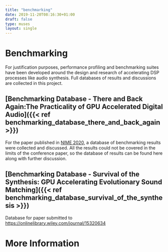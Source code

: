 ```yaml
---
title: "benchmarking"
date: 2019-11-20T08:16:30+01:00
draft: false
type: muses
layout: single
---
```


# Benchmarking

For justification purposes, performance profiling and benchmarking suites have been developed around the design and research of accelerating DSP processes like audio synthesis. Full databases of results and discussions are collected in this project.

## [Benchmarking Database - There and Back Again:The Practicality of GPU Accelerated Digital Audio]({{< ref benchmarking_database_there_and_back_again >}})

For the paper published in [NIME 2020](https://nime2020.bcu.ac.uk/), a database of benchmarking results were collected and discussed. All the results could not be covered in the limits of the conference paper, so the database of results can be found here along with further discussion.

## [Benchmarking Database - Survival of the Synthesis: GPU Accelerating Evolutionary Sound Matching]({{< ref benchmarking_database_survival_of_the_synthesis >}})

Database for paper submitted to https://onlinelibrary.wiley.com/journal/15320634

# More Information